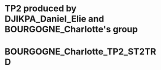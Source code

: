 # TP2 produced by DJIKPA_Daniel_Elie and BOURGOGNE_Charlotte's group
# BOURGOGNE_Charlotte_TP2_ST2TRD

